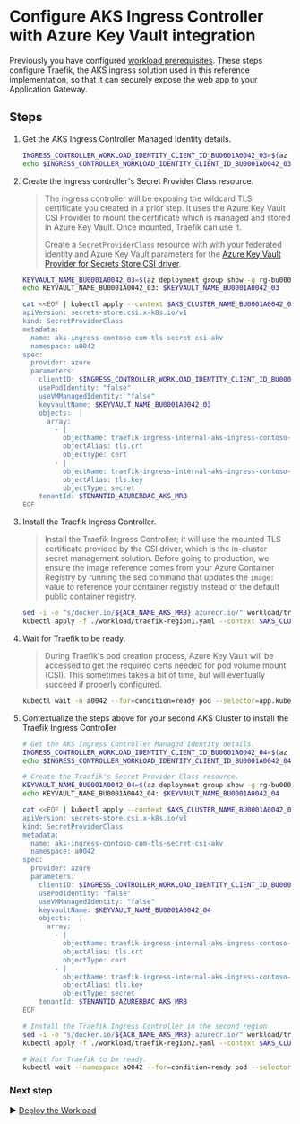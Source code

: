 # Configure AKS Ingress Controller with Azure Key Vault integration

Previously you have configured [workload prerequisites](./07-workload-prerequisites.md). These steps configure Traefik, the AKS ingress solution used in this reference implementation, so that it can securely expose the web app to your Application Gateway.

## Steps

1. Get the AKS Ingress Controller Managed Identity details.

   ```bash
   INGRESS_CONTROLLER_WORKLOAD_IDENTITY_CLIENT_ID_BU0001A0042_03=$(az deployment group show -g rg-bu0001a0042-03 -n cluster-stamp --query properties.outputs.aksIngressControllerPodManagedIdentityClientId.value -o tsv)
   echo $INGRESS_CONTROLLER_WORKLOAD_IDENTITY_CLIENT_ID_BU0001A0042_03
   ```

1. Create the ingress controller's Secret Provider Class resource.

   > The ingress controller will be exposing the wildcard TLS certificate you created in a prior step. It uses the Azure Key Vault CSI Provider to mount the certificate which is managed and stored in Azure Key Vault. Once mounted, Traefik can use it.
   >
   > Create a `SecretProviderClass` resource with with your federated identity and Azure Key Vault parameters for the [Azure Key Vault Provider for Secrets Store CSI driver](https://github.com/Azure/secrets-store-csi-driver-provider-azure).

   ```bash
   KEYVAULT_NAME_BU0001A0042_03=$(az deployment group show -g rg-bu0001a0042-03 -n cluster-stamp  --query properties.outputs.keyVaultName.value -o tsv)
   echo KEYVAULT_NAME_BU0001A0042_03: $KEYVAULT_NAME_BU0001A0042_03
   
   cat <<EOF | kubectl apply --context $AKS_CLUSTER_NAME_BU0001A0042_03_AKS_MRB -f -
   apiVersion: secrets-store.csi.x-k8s.io/v1
   kind: SecretProviderClass
   metadata:
     name: aks-ingress-contoso-com-tls-secret-csi-akv
     namespace: a0042
   spec:
     provider: azure
     parameters:
       clientID: $INGRESS_CONTROLLER_WORKLOAD_IDENTITY_CLIENT_ID_BU0001A0042_03
       usePodIdentity: "false"
       useVMManagedIdentity: "false"
       keyvaultName: $KEYVAULT_NAME_BU0001A0042_03
       objects:  |
         array:
           - |
             objectName: traefik-ingress-internal-aks-ingress-contoso-com-tls
             objectAlias: tls.crt
             objectType: cert
           - |
             objectName: traefik-ingress-internal-aks-ingress-contoso-com-tls
             objectAlias: tls.key
             objectType: secret
       tenantId: $TENANTID_AZURERBAC_AKS_MRB
   EOF
   ```

1. Install the Traefik Ingress Controller.


   > Install the Traefik Ingress Controller; it will use the mounted TLS certificate provided by the CSI driver, which is the in-cluster secret management solution. Before going to production, we ensure the image reference comes from your Azure Container Registry by running the sed command that updates the `image:` value to reference your container registry instead of the default public container registry.

   ```bash
   sed -i -e "s/docker.io/${ACR_NAME_AKS_MRB}.azurecr.io/" workload/traefik-region1.yaml
   kubectl apply -f ./workload/traefik-region1.yaml --context $AKS_CLUSTER_NAME_BU0001A0042_03_AKS_MRB
   ```

1. Wait for Traefik to be ready.

   > During Traefik's pod creation process, Azure Key Vault will be accessed to get the required certs needed for pod volume mount (CSI). This sometimes takes a bit of time, but will eventually succeed if properly configured.

   ```bash
   kubectl wait -n a0042 --for=condition=ready pod --selector=app.kubernetes.io/name=traefik-ingress-ilb --timeout=90s --context $AKS_CLUSTER_NAME_BU0001A0042_03_AKS_MRB
   ```

1. Contextualize the steps above for your second AKS Cluster to install the Traefik Ingress Controller

   ```bash
   # Get the AKS Ingress Controller Managed Identity details.
   INGRESS_CONTROLLER_WORKLOAD_IDENTITY_CLIENT_ID_BU0001A0042_04=$(az deployment group show -g rg-bu0001a0042-04 -n cluster-stamp --query properties.outputs.aksIngressControllerPodManagedIdentityClientId.value -o tsv)
   echo $INGRESS_CONTROLLER_WORKLOAD_IDENTITY_CLIENT_ID_BU0001A0042_04

   # Create the Traefik's Secret Provider Class resource.
   KEYVAULT_NAME_BU0001A0042_04=$(az deployment group show -g rg-bu0001a0042-04 -n cluster-stamp  --query properties.outputs.keyVaultName.value -o tsv)
   echo KEYVAULT_NAME_BU0001A0042_04: $KEYVAULT_NAME_BU0001A0042_04
   
   cat <<EOF | kubectl apply --context $AKS_CLUSTER_NAME_BU0001A0042_04_AKS_MRB -f -
   apiVersion: secrets-store.csi.x-k8s.io/v1
   kind: SecretProviderClass
   metadata:
     name: aks-ingress-contoso-com-tls-secret-csi-akv
     namespace: a0042
   spec:
     provider: azure
     parameters:
       clientID: $INGRESS_CONTROLLER_WORKLOAD_IDENTITY_CLIENT_ID_BU0001A0042_04
       usePodIdentity: "false"
       useVMManagedIdentity: "false"
       keyvaultName: $KEYVAULT_NAME_BU0001A0042_04
       objects:  |
         array:
           - |
             objectName: traefik-ingress-internal-aks-ingress-contoso-com-tls
             objectAlias: tls.crt
             objectType: cert
           - |
             objectName: traefik-ingress-internal-aks-ingress-contoso-com-tls
             objectAlias: tls.key
             objectType: secret
       tenantId: $TENANTID_AZURERBAC_AKS_MRB
   EOF

   # Install the Traefik Ingress Controller in the second region
   sed -i -e "s/docker.io/${ACR_NAME_AKS_MRB}.azurecr.io/" workload/traefik-region2.yaml
   kubectl apply -f ./workload/traefik-region2.yaml --context $AKS_CLUSTER_NAME_BU0001A0042_04_AKS_MRB

   # Wait for Traefik to be ready.
   kubectl wait --namespace a0042 --for=condition=ready pod --selector=app.kubernetes.io/name=traefik-ingress-ilb --timeout=90s --context $AKS_CLUSTER_NAME_BU0001A0042_04_AKS_MRB
   ```

### Next step

:arrow_forward: [Deploy the Workload](./09-workload.md)
